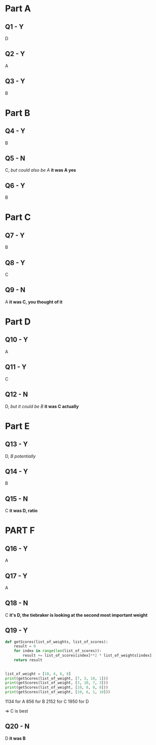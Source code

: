 # Part A

## Q1 - Y

D 

## Q2 - Y

A

## Q3 - Y

B

# Part B

## Q4 - Y

B

## Q5 - N

C, *but could also be A*
**it was A yes**
## Q6 - Y

B

# Part C

## Q7  - Y

B

## Q8  - Y

C

## Q9 - N

A
**it was C, you thought of it**

# Part D

## Q10 - Y

A

## Q11 - Y

C

## Q12 - N

D, *but it could be B*
**it was C actually**

# Part E

## Q13 - Y

D, *B potentially*

## Q14 - Y

B

## Q15 - N

C
**it was D, ratio**

# PART F

## Q16 - Y

A

## Q17 - Y

A

## Q18 - N

C
**it's D, the tiebraker is looking at the second most important weight**

## Q19 - Y

```python
def getScores(list_of_weights, list_of_scores):  
    result = 0  
    for index in range(len(list_of_scores)):  
        result += list_of_scores[index]**2 * list_of_weights[index]  
    return result  
  
  
list_of_weight = [10, 4, 6, 8]  
print(getScores(list_of_weight, [7, 3, 10, 1]))  
print(getScores(list_of_weight, [3, 10, 7, 3]))  
print(getScores(list_of_weight, [10, 8, 8, 8]))  
print(getScores(list_of_weight, [10, 6, 1, 10]))
```

1134 for A
856 for B
2152 for C
1950 for D

=> C is best

## Q20 - N

D
**it was B**







